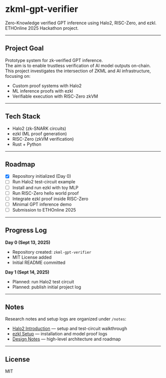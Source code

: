 # zkml-gpt-verifier

Zero-Knowledge verified GPT inference using Halo2, RISC-Zero, and ezkl.  
ETHOnline 2025 Hackathon project.

---

## Project Goal
Prototype system for zk-verified GPT inference.  
The aim is to enable trustless verification of AI model outputs on-chain.  
This project investigates the intersection of ZKML and AI infrastructure, focusing on:  
- Custom proof systems with Halo2  
- ML inference proofs with ezkl  
- Verifiable execution with RISC-Zero zkVM  

---

## Tech Stack
- Halo2 (zk-SNARK circuits)  
- ezkl (ML proof generation)  
- RISC-Zero (zkVM verification)  
- Rust + Python  

---

## Roadmap
- [x] Repository initialized (Day 0)  
- [ ] Run Halo2 test-circuit example  
- [ ] Install and run ezkl with toy MLP  
- [ ] Run RISC-Zero hello world proof  
- [ ] Integrate ezkl proof inside RISC-Zero  
- [ ] Minimal GPT inference demo  
- [ ] Submission to ETHOnline 2025  

---

## Progress Log
**Day 0 (Sept 13, 2025)**  
- Repository created: `zkml-gpt-verifier`  
- MIT License added  
- Initial README committed  

**Day 1 (Sept 14, 2025)**  
- Planned: run Halo2 test circuit  
- Planned: publish initial project log  

---

## Notes
Research notes and setup logs are organized under `/notes`:

- [Halo2 Introduction](./notes/halo2_intro.md) — setup and test-circuit walkthrough  
- [ezkl Setup](./notes/ezkl_setup.md) — installation and model proof logs  
- [Design Notes](./notes/design-notes.md) — high-level architecture and roadmap  

---

## License
MIT
